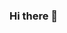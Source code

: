 ### Hi there 👋

<!--
**farahanasuhaimi/farahanasuhaimi** is a ✨ _special_ ✨ repository because its `README.md` (this file) appears on your GitHub profile.

Here are some ideas to get you started:

- 🔭 I’m currently working on up my game on my freelancing business.
- 🌱 I’m currently learning web development.
- 👯 I’m looking to collaborate on with anyone who has the same interest as me and living in Malaysia.
- 🤔 I’m looking for help with Javascript and its frameworks especially React. Super confuse of the basic. 
- 💬 Ask me about Python, I am Pythonista by heart but 
- 📫 How to reach me: Farahana100days @ Twitter and farahanams # Instagram
-->
